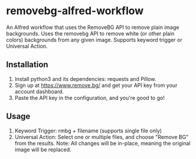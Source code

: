 # removebg-alfred-workflow
An Alfred workflow that uses the RemoveBG API to remove plain image backgrounds.
Uses the removebg API to remove white (or other plain colors) backgrounds from any given image.
Supports keyword trigger or Universal Action.

## Installation
1. Install python3 and its dependencies: requests and Pillow.
2. Sign up at https://www.remove.bg/ and get your API key from your account dashboard.
3. Paste the API key in the configuration, and you're good to go!
## Usage

1. Keyword Trigger: rmbg + filename (supports single file only)
2. Universal Action: Select one or multiple files, and choose "Remove BG" from the results.
Note: All changes will be in-place, meaning the original image will be replaced.
